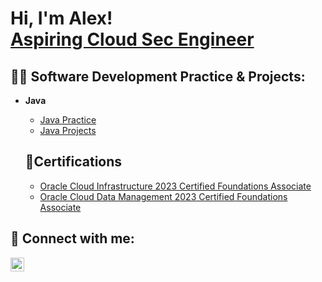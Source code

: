 <h1>Hi, I'm Alex! <br/> <a href="https://www.linkedin.com/in/alexhenry5">Aspiring Cloud Sec Engineer</a></h1>

<h2>👨‍💻 Software Development Practice & Projects:</h2>

- <b>Java</b>
  - [Java Practice](https://github.com/HenryA23/JavaProgramming/tree/master/src/Programing/refrences)
  -  [Java Projects](https://github.com/HenryA23/JavaProgramming/tree/master/src/projects/beginner)

    <h2> 📝Certifications</h2>
    
    - [Oracle Cloud Infrastructure 2023 Certified Foundations Associate](https://catalog-education.oracle.com/pls/certview/sharebadge?id=776BEFD3ED765989EEBF9098AB2A1C70F7A9158EA1B1B40CB7DC106EEC2B8E4D)
    - [Oracle Cloud Data Management 2023 Certified Foundations Associate](https://catalog-education.oracle.com/pls/certview/sharebadge?id=F4159FBD1954C3889EEAF4B3FE801052DC973D9FCC05F495DD13A063BBC73905)
 





<h2> 🤳 Connect with me:</h2>

[<img align="left" alt="JoshMadakor | LinkedIn" width="22px" src="https://cdn.jsdelivr.net/npm/simple-icons@v3/icons/linkedin.svg" />][linkedin]



[linkedin]: https://linkedin.com/in/alexhenry5

<!--
**joshmadakor1/joshmadakor1** is a ✨ _special_ ✨ repository because its `README.md` (this file) appears on your GitHub profile.

Here are some ideas to get you started:

- 🔭 I’m currently working on ...
- 🌱 I’m currently learning ...
- 👯 I’m looking to collaborate on ...
- 🤔 I’m looking for help with ...
- 💬 Ask me about ...
- 📫 How to reach me: ...
- 😄 Pronouns: ...
- ⚡ Fun fact: ...
-->
